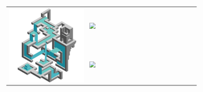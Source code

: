 <table align="center" border="0">
  <tr>
    <td border="none" rowspan="3" width="324">
      <img src="https://raw.githubusercontent.com/PssbleTrngle/PssbleTrngle/main/public/images/impossible_river.svg" />
    </td>
    <td width="440" border="none">
      <img src="https://github-readme-stats.vercel.app/api?username=PssbleTrngle&theme=react&hide_border=true&show_icons=true" />
    </td>
  <tr>
  </tr>
    <td width="440" border="none">
      <img src="https://github-readme-stats.vercel.app/api/top-langs/?username=PssbleTrngle&theme=react&hide_border=true&layout=compact&langs_count=8&hide=TSQL,Dockerfile&card_width=440" />
    </td>
  </tr>
</table>
